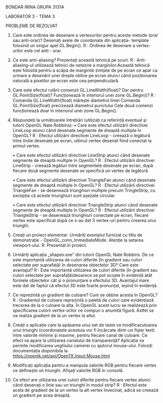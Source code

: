 BONDAR IRINA 
GRUPA 3131A

LABORATOR 3 - TEMA 3

PROBLEME DE REZOLVAT

1. Care este ordinea de desenare a vertexurilor pentru aceste metode (orar sau anti-orar)? Desenați axele de coordonate din aplicația- template folosind un singur apel GL.Begin().
	R : Ordinea de desenare a vertex-urilor este cel anti - orar.

2. Ce este anti-aliasing? Prezentați această tehnică pe scurt.
	R : Anti-aliasing-ul utilizează tehnici de netezire a marginilor.Această tehnică este folosită pentru a scăpa de marginile zimțate de pe ecran ce apar ca urmare a desenării unei drepte oblice pe ecran atunci când poziționarea naturală a pixelilor pe ecran este cea perpendiculară.

3. Care este efectul rulării comenzii GL.LineWidth(float)? Dar pentru GL.PointSize(float)? Funcționează în interiorul unei zone GL.Begin()?
	R : Comanda GL.LineWidth(float) mărește diametrul liniei
	    Comanda GL.PointSize(float) precizează diametrul punctului
	    Cele două comenzi funcționează doar în interiorul unei zone GL.Begin().

4. Răspundeți la următoarele întrebări (utilizați ca referință eventual și tutorii OpenGL Nate Robbins):
	• Care este efectul utilizării directivei LineLoop atunci când desenate segmente de dreaptă multiple în OpenGL?
	R : Efectul utilizării directivei LineLoop - creează o legătură între liniile desenate pe ecran, ultimul vertex desenat fiind conectat la primul vertex.

	• Care este efectul utilizării directivei LineStrip atunci când desenate segmente de dreaptă multiple în OpenGL?
	R : Efectul utilizării directivei LineStrip - creează legături între segmentele desenate pe ecran, după fiecare două segmente desenate se specifică un vertex de legătură.

	• Care este efectul utilizării directivei TriangleFan atunci când desenate segmente de dreaptă multiple în OpenGL?
	R : Efectul utilizării directivei TriangleFan - se desenează triunghiuri multiple precum TringleStrip, cu excepția că aceste triunghiuri sunt așezate circular.

	• Care este efectul utilizării directivei TriangleStrip atunci când desenate segmente de dreaptă multiple în OpenGL?
	R : Efectul utilizării directivei TriangleStrip - se desenează triunghiuri conectate pe ecran, fiecare vertex este specificat după ce s-au dat 3 vertex-uri pentru crearea unui triunghi.

5. Creați un proiect elementar. Urmăriți exemplul furnizat cu titlu de
demonstrație - OpenGL_conn_ImmediateMode. Atenție la setarea
viewport-ului.
	R: Prezentat în proiect.

6. Urmăriți aplicația „shapes.exe” din tutorii OpenGL Nate Robbins. De ce este importantă utilizarea de culori diferite (în gradient sau culori selectate per suprafață) în desenarea obiectelor 3D? Care este avantajul?
	R : Este importantă utilizarea de culori diferite (în gradient sau culori selectate per suprafață)deoarece se pot scoate în evidență atât formele obiectelor cât și o pronunțare a efectului 3D. Avantajul mare este dat de faptul că efectul 3D este foarte pronunțat, ieșind în evidență.

7. Ce reprezintă un gradient de culoare? Cum se obține acesta în OpenGL?
	R : Gradientul de culoare reprezintă o paletă de culori care evidențiază trecerea de la o culoare la alta. În OpenGL acest lucru se realizează prin specificarea culorii vertex-urilor ce compun o anumită figură. Astfel se va realiza gradient de la un vertex la altul.

8. Creați o aplicație care la apăsarea unui set de taste va modificaculoarea unui triunghi (coordonatele acestuia vor fi încărcate dintr-un fișier text) între valorile minime și maxime, pentru fiecare canal de culoare. Ce efect va apare la utilizarea canalului de transparență? Aplicația va permite modificarea unghiului camerei cu ajutorul mouse-ului. Folosiți documentația disponibila la https://opentk.net/api/OpenTK.Input.Mouse.html

9. Modificați aplicația pentru a manipula valorile RGB pentru fiecare vertex ce definește un triunghi. Afișați valorile RGB în consolă.

10. Ce efect are utilizarea unei culori diferite pentru fiecare vertex atunci când desenați o linie sau un triunghi în modul strip?
	R : Efectul este acela de gradient de la un vertex la alt vertex învecinat, adică se creează un gradient pe acea dreaptă.